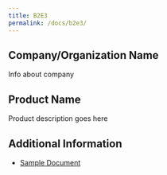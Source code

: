 ```yaml
---
title: B2E3
permalink: /docs/b2e3/
---
```


## Company/Organization Name
Info about company

## Product Name
Product description goes here

## Additional Information
 - [Sample Document](../monday/breakout2/documents/b1p1d1.pdf)